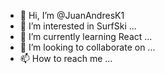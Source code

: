 - 👋 Hi, I’m @JuanAndresK1
- 👀 I’m interested in SurfSki ...
- 🌱 I’m currently learning React ...
- 💞️ I’m looking to collaborate on ...
- 📫 How to reach me ...

<!---
JuanAndresK1/JuanAndresK1 is a ✨ special ✨ repository because its `README.md` (this file) appears on your GitHub profile.
You can click the Preview link to take a look at your changes.
--->
